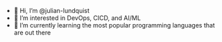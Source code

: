 - 👋 Hi, I’m @julian-lundquist
- 👀 I’m interested in DevOps, CICD, and AI/ML  
- 🌱 I’m currently learning the most popular programming languages that are out there

<!---
julian-lundquist/julian-lundquist is a ✨ special ✨ repository because its `README.md` (this file) appears on your GitHub profile.
You can click the Preview link to take a look at your changes.
--->
